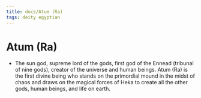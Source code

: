 ```yaml
---
title: docs/Atum (Ra)
tags: deity egyptian
---
```


# Atum (Ra)
- The sun god, supreme lord of the gods, first god of the Ennead (tribunal of nine gods), creator of the universe and human beings. Atum (Ra) is the first divine being who stands on the primordial mound in the midst of chaos and draws on the magical forces of Heka to create all the other gods, human beings, and life on earth.